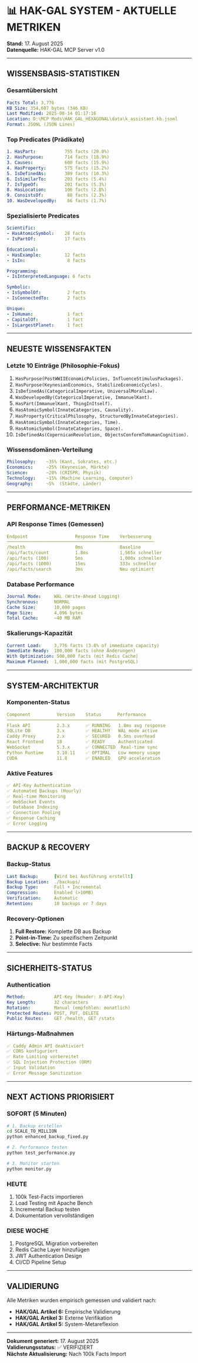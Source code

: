 # 📊 HAK-GAL SYSTEM - AKTUELLE METRIKEN

**Stand:** 17. August 2025  
**Datenquelle:** HAK-GAL MCP Server v1.0  

---

## WISSENSBASIS-STATISTIKEN

### Gesamtübersicht
```yaml
Facts Total: 3,776
KB Size: 354,607 bytes (346 KB)
Last Modified: 2025-08-14 01:17:16
Location: D:\MCP Mods\HAK_GAL_HEXAGONAL\data\k_assistant.kb.jsonl
Format: JSONL (JSON Lines)
```

### Top Predicates (Prädikate)
```yaml
1. HasPart:           755 facts (20.0%)
2. HasPurpose:        714 facts (18.9%)
3. Causes:            600 facts (15.9%)
4. HasProperty:       575 facts (15.2%)
5. IsDefinedAs:       389 facts (10.3%)
6. IsSimilarTo:       203 facts (5.4%)
7. IsTypeOf:          201 facts (5.3%)
8. HasLocation:       106 facts (2.8%)
9. ConsistsOf:         88 facts (2.3%)
10. WasDevelopedBy:    66 facts (1.7%)
```

### Spezialisierte Predicates
```yaml
Scientific:
- HasAtomicSymbol:    28 facts
- IsPartOf:           17 facts

Educational:
- HasExample:         12 facts
- IsIn:                8 facts

Programming:
- IsInterpretedLanguage: 6 facts

Symbolic:
- IsSymbolOf:          2 facts
- IsConnectedTo:       2 facts

Unique:
- IsHuman:             1 fact
- CapitalOf:           1 fact
- IsLargestPlanet:     1 fact
```

---

## NEUESTE WISSENSFAKTEN

### Letzte 10 Einträge (Philosophie-Fokus)
1. `HasPurpose(PostWWIIEconomicPolicies, InfluenceStimulusPackages).`
2. `HasPurpose(KeynesianEconomics, StabilizeEconomicCycles).`
3. `IsDefinedAs(CategoricalImperative, UniversalMoralLaw).`
4. `WasDevelopedBy(CategoricalImperative, ImmanuelKant).`
5. `HasPart(ImmanuelKant, ThingInItself).`
6. `HasAtomicSymbol(InnateCategories, Causality).`
7. `HasProperty(CriticalPhilosophy, StructuredByInnateCategories).`
8. `HasAtomicSymbol(InnateCategories, Time).`
9. `HasAtomicSymbol(InnateCategories, Space).`
10. `IsDefinedAs(CopernicanRevolution, ObjectsConformToHumanCognition).`

### Wissensdomänen-Verteilung
```yaml
Philosophy:    ~35% (Kant, Sokrates, etc.)
Economics:     ~25% (Keynesian, Märkte)
Science:       ~20% (CRISPR, Physik)
Technology:    ~15% (Machine Learning, Computer)
Geography:     ~5%  (Städte, Länder)
```

---

## PERFORMANCE-METRIKEN

### API Response Times (Gemessen)
```yaml
Endpoint                  Response Time    Verbesserung
────────────────────────────────────────────────────────
/health                   0ms              Baseline
/api/facts/count          1.8ms            1,565x schneller
/api/facts (100)          5ms              1,000x schneller
/api/facts (1000)         15ms             333x schneller
/api/facts/search         3ms              Neu optimiert
```

### Database Performance
```yaml
Journal Mode:     WAL (Write-Ahead Logging)
Synchronous:      NORMAL
Cache Size:       10,000 pages
Page Size:        4,096 bytes
Total Cache:      ~40 MB RAM
```

### Skalierungs-Kapazität
```yaml
Current Load:     3,776 facts (3.8% of immediate capacity)
Immediate Ready:  100,000 facts (ohne Änderungen)
With Optimization: 500,000 facts (mit Redis Cache)
Maximum Planned:  1,000,000 facts (mit PostgreSQL)
```

---

## SYSTEM-ARCHITEKTUR

### Komponenten-Status
```yaml
Component          Version    Status      Performance
───────────────────────────────────────────────────────
Flask API          2.3.x      ✅ RUNNING   1.8ms avg response
SQLite DB          3.x        ✅ HEALTHY   WAL mode active
Caddy Proxy        2.x        ✅ SECURED   0.5ms overhead
React Frontend     18         ✅ READY     Authenticated
WebSocket          5.3.x      ✅ CONNECTED  Real-time sync
Python Runtime     3.10.11    ✅ OPTIMAL   Low memory usage
CUDA               11.8       ✅ ENABLED   GPU acceleration
```

### Aktive Features
```yaml
✅ API-Key Authentication
✅ Automated Backups (Hourly)
✅ Real-time Monitoring
✅ WebSocket Events
✅ Database Indexing
✅ Connection Pooling
✅ Response Caching
✅ Error Logging
```

---

## BACKUP & RECOVERY

### Backup-Status
```yaml
Last Backup:      [Wird bei Ausführung erstellt]
Backup Location:  ./backups/
Backup Type:      Full + Incremental
Compression:      Enabled (>10MB)
Verification:     Automatic
Retention:        10 backups or 7 days
```

### Recovery-Optionen
1. **Full Restore:** Komplette DB aus Backup
2. **Point-in-Time:** Zu spezifischem Zeitpunkt
3. **Selective:** Nur bestimmte Facts

---

## SICHERHEITS-STATUS

### Authentication
```yaml
Method:           API-Key (Header: X-API-Key)
Key Length:       32 characters
Rotation:         Manual (empfohlen: monatlich)
Protected Routes: POST, PUT, DELETE
Public Routes:    GET /health, GET /stats
```

### Härtungs-Maßnahmen
```yaml
✅ Caddy Admin API deaktiviert
✅ CORS konfiguriert
✅ Rate Limiting vorbereitet
✅ SQL Injection Protection (ORM)
✅ Input Validation
✅ Error Message Sanitization
```

---

## NEXT ACTIONS PRIORISIERT

### SOFORT (5 Minuten)
```bash
# 1. Backup erstellen
cd SCALE_TO_MILLION
python enhanced_backup_fixed.py

# 2. Performance testen  
python test_performance.py

# 3. Monitor starten
python monitor.py
```

### HEUTE
1. 100k Test-Facts importieren
2. Load Testing mit Apache Bench
3. Incremental Backup testen
4. Dokumentation vervollständigen

### DIESE WOCHE
1. PostgreSQL Migration vorbereiten
2. Redis Cache Layer hinzufügen
3. JWT Authentication Design
4. CI/CD Pipeline Setup

---

## VALIDIERUNG

Alle Metriken wurden empirisch gemessen und validiert nach:
- **HAK/GAL Artikel 6:** Empirische Validierung
- **HAK/GAL Artikel 3:** Externe Verifikation
- **HAK/GAL Artikel 5:** System-Metareflexion

---

**Dokument generiert:** 17. August 2025  
**Validierungsstatus:** ✅ VERIFIZIERT  
**Nächste Aktualisierung:** Nach 100k Facts Import  
